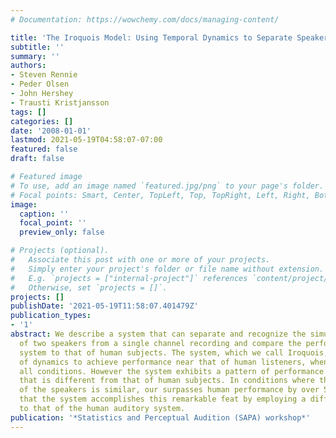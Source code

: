 ```yaml
---
# Documentation: https://wowchemy.com/docs/managing-content/

title: 'The Iroquois Model: Using Temporal Dynamics to Separate Speakers'
subtitle: ''
summary: ''
authors:
- Steven Rennie
- Peder Olsen
- John Hershey
- Trausti Kristjansson
tags: []
categories: []
date: '2008-01-01'
lastmod: 2021-05-19T04:58:07-07:00
featured: false
draft: false

# Featured image
# To use, add an image named `featured.jpg/png` to your page's folder.
# Focal points: Smart, Center, TopLeft, Top, TopRight, Left, Right, BottomLeft, Bottom, BottomRight.
image:
  caption: ''
  focal_point: ''
  preview_only: false

# Projects (optional).
#   Associate this post with one or more of your projects.
#   Simply enter your project's folder or file name without extension.
#   E.g. `projects = ["internal-project"]` references `content/project/deep-learning/index.md`.
#   Otherwise, set `projects = []`.
projects: []
publishDate: '2021-05-19T11:58:07.401479Z'
publication_types:
- '1'
abstract: We describe a system that can separate and recognize the simultaneous speech
  of two speakers from a single channel recording and compare the performance of the
  system to that of human subjects. The system, which we call Iroquois, uses models
  of dynamics to achieve performance near that of human listeners, when averaged across
  all conditions. However the system exhibits a pattern of performance across conditions
  that is different from that of human subjects. In conditions where the amplitude
  of the speakers is similar, our surpasses human performance by over 50%. We hypothesize
  that the system accomplishes this remarkable feat by employing a different strategy
  to that of the human auditory system.
publication: '*Statistics and Perceptual Audition (SAPA) workshop*'
---
```

